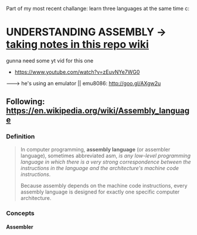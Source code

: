 Part of my most recent challange: learn three languages at the same time c:

  
# UNDERSTANDING ASSEMBLY -> [taking notes in this repo wiki](https://github.com/RuiFilipeCampos/assembly_cosine/wiki)

gunna need some yt vid for this one

- https://www.youtube.com/watch?v=zEuvNYe7WG0

---> he's using an emulator || emu8086: http://goo.gl/AXgw2u

## Following: https://en.wikipedia.org/wiki/Assembly_language

### Definition

> In computer programming, **assembly language** (or assembler language), sometimes abbreviated asm, *is any low-level programming language in which there is a very strong correspondence between the instructions in the language and the architecture's machine code instructions*.
> 
> Because assembly depends on the machine code instructions, every assembly language is designed for exactly one specific computer architecture. 


### Concepts

#### Assembler 

